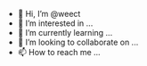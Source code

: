 - 👋 Hi, I’m @weect
- 👀 I’m interested in ...
- 🌱 I’m currently learning ...
- 💞️ I’m looking to collaborate on ...
- 📫 How to reach me ...

<!---
weect/weect is a ✨ special ✨ repository because its `README.md` (this file) appears on your GitHub profile.
You can click the Preview link to take a look at your changes.
--->
